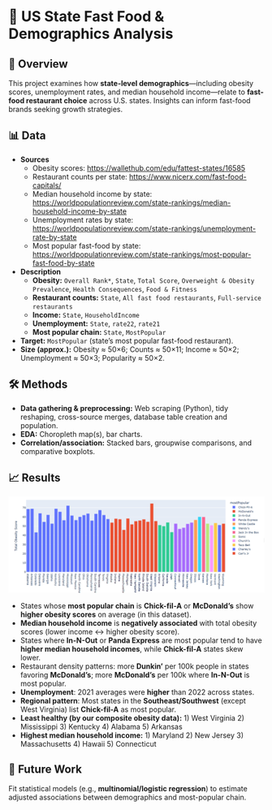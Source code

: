 # 🍔 US State Fast Food & Demographics Analysis

## 📌 Overview
This project examines how **state-level demographics**—including obesity scores, unemployment rates, and median household income—relate to **fast-food restaurant choice** across U.S. states. Insights can inform fast-food brands seeking growth strategies.

## 📊 Data
- **Sources**
  - Obesity scores: https://wallethub.com/edu/fattest-states/16585
  - Restaurant counts per state: https://www.nicerx.com/fast-food-capitals/
  - Median household income by state: https://worldpopulationreview.com/state-rankings/median-household-income-by-state
  - Unemployment rates by state: https://worldpopulationreview.com/state-rankings/unemployment-rate-by-state
  - Most popular fast-food by state: https://worldpopulationreview.com/state-rankings/most-popular-fast-food-by-state
- **Description**
  - **Obesity:** `Overall Rank*`, `State`, `Total Score`, `Overweight & Obesity Prevalence`, `Health Consequences`, `Food & Fitness`
  - **Restaurant counts:** `State`, `All fast food restaurants`, `Full-service restaurants`
  - **Income:** `State`, `HouseholdIncome`
  - **Unemployment:** `State`, `rate22`, `rate21`
  - **Most popular chain:** `State`, `MostPopular`
- **Target:** `MostPopular` (state’s most popular fast-food restaurant).
- **Size (approx.):** Obesity ≈ 50×6; Counts ≈ 50×11; Income ≈ 50×2; Unemployment ≈ 50×3; Popularity ≈ 50×2.

## 🛠️ Methods
- **Data gathering & preprocessing:** Web scraping (Python), tidy reshaping, cross-source merges, database table creation and population.
- **EDA:** Choropleth map(s), bar charts.
- **Correlation/association:** Stacked bars, groupwise comparisons, and comparative boxplots.

## 📈 Results
![Most Popular Fast Food Restaurant by State and Obesity Score](figures/Screenshot-2025-08-12-130424.png)

- States whose **most popular chain** is **Chick-fil-A** or **McDonald’s** show **higher obesity scores** on average (in this dataset).
- **Median household income** is **negatively associated** with total obesity scores (lower income ↔ higher obesity score).
- States where **In-N-Out** or **Panda Express** are most popular tend to have **higher median household incomes**, while **Chick-fil-A** states skew lower.
- Restaurant density patterns: more **Dunkin’** per 100k people in states favoring **McDonald’s**; more **McDonald’s** per 100k where **In-N-Out** is most popular.
- **Unemployment**: 2021 averages were **higher** than 2022 across states.
- **Regional pattern**: Most states in the **Southeast/Southwest** (except West Virginia) list **Chick-fil-A** as most popular.
- **Least healthy (by our composite obesity data):** 1) West Virginia  2) Mississippi  3) Kentucky  4) Alabama  5) Arkansas
- **Highest median household income:** 1) Maryland  2) New Jersey  3) Massachusetts  4) Hawaii  5) Connecticut

## 📌 Future Work
Fit statistical models (e.g., **multinomial/logistic regression**) to estimate adjusted associations between demographics and most-popular chain.
